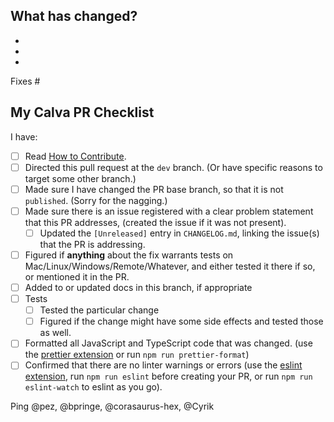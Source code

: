 <!--
❤️ Thanks for filing a Pull Request on Calva! You are contributing to a better Clojure coding experience. ❤️

Please make sure to read: https://github.com/BetterThanTomorrow/calva/wiki/Contributing-Pull-requests

PLEASE NOTE:
If you want to file a Pull Request on the documentation of Calva (calva.io),
then use the Documentation PR template by adding 'template=docs.md' to the
query parameters of the URL of this page.

The rest of this template is about changes to the Calva source code.
-->

## What has changed?

<!-- Introduce the change(s) briefly here. Consider explaining why a particular change was implemented the way it was. If you have considered alternative ways to introduce the change, please elaborate a bit on that as well. -->

-
-
-

<!-- Tell us what Github issue(s) your PR is fixing. Consider creating the issue if there isn't one already. -->

Fixes #

## My Calva PR Checklist
<!--
PLEASE DO NOT REMOVE THIS CHECKLIST. You are supposed to fill it in.
Strike out (using `~`) items that do not apply, If you want to add items, please do. -->

I have:

- [ ] Read [How to Contribute](https://github.com/BetterThanTomorrow/calva/wiki/How-to-Contribute#before-sending-pull-requests).
- [ ] Directed this pull request at the `dev` branch. (Or have specific reasons to target some other branch.)
- [ ] Made sure I have changed the PR base branch, so that it is not `published`. (Sorry for the nagging.)
- [ ] Made sure there is an issue registered with a clear problem statement that this PR addresses, (created the issue if it was not present).
    - [ ] Updated the `[Unreleased]` entry in `CHANGELOG.md`, linking the issue(s) that the PR is addressing.
- [ ] Figured if **anything** about the fix warrants tests on Mac/Linux/Windows/Remote/Whatever, and either tested it there if so, or mentioned it in the PR.
- [ ] Added to or updated docs in this branch, if appropriate
- [ ] Tests
  - [ ] Tested the particular change
  - [ ] Figured if the change might have some side effects and tested those as well.
- [ ] Formatted all JavaScript and TypeScript code that was changed. (use the [prettier extension](https://marketplace.visualstudio.com/items?itemName=esbenp.prettier-vscode) or run `npm run prettier-format`)
- [ ] Confirmed that there are no linter warnings or errors (use the [eslint extension](https://marketplace.visualstudio.com/items?itemName=dbaeumer.vscode-eslint), run `npm run eslint` before creating your PR, or run `npm run eslint-watch` to eslint as you go).

<!-- This is a nice book to read about the power of checklists: https://www.samuelthomasdavies.com/book-summaries/health-fitness/the-checklist-manifesto/ -->

Ping @pez, @bpringe, @corasaurus-hex, @Cyrik

